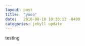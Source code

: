 ```yaml
---
layout: post
title:  "yooo"
date:   2016-08-10 10:30:12 -0400
categories: jekyll update
---
```


testing

